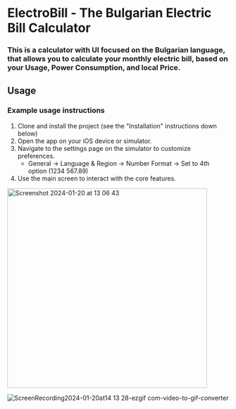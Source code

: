 # ElectroBill - The Bulgarian Electric Bill Calculator
### This is a calculator with UI focused on the Bulgarian language, that allows you to calculate your monthly electric bill, based on your Usage, Power Consumption, and local Price.


## Usage
### Example usage instructions
1. Clone and install the project (see the "Installation" instructions down below)
2. Open the app on your iOS device or simulator.
3. Navigate to the settings page on the simulator to customize preferences.
    *  General -> Language & Region -> Number Format -> Set to 4th option (1234 567.89)
4. Use the main screen to interact with the core features.
<img width="453" alt="Screenshot 2024-01-20 at 13 06 43" src="https://github.com/John-Mark01/BG_ElectroBill/assets/147177515/45d16dfc-f555-41b9-8205-a66059d9640a">

![ScreenRecording2024-01-20at14 13 28-ezgif com-video-to-gif-converter](https://github.com/John-Mark01/BG_ElectroBill/assets/147177515/b1c61797-5957-4c0e-ba19-837c076848ec)
